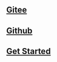 ## [Gitee](https://gitee.com/ffch/SpringBootMonitor)

## [Github](https://github.com/ffch/spring-boot-monitor)

## [Get Started](https://www.pomit.cn/SpringBootMonitor/)
